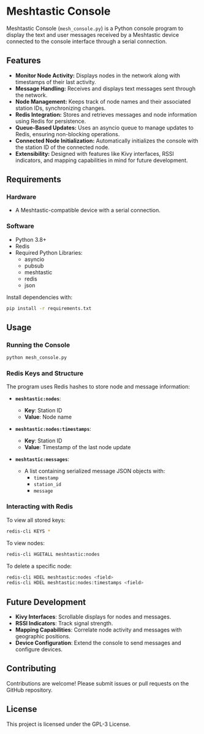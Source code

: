 # Meshtastic Console

Meshtastic Console (`mesh_console.py`) is a Python console program to display the text and user messages received by a Meshtastic device connected to the console interface through a serial connection. 


## Features

- **Monitor Node Activity:** Displays nodes in the network along with timestamps of their last activity.
- **Message Handling:** Receives and displays text messages sent through the network.
- **Node Management:** Keeps track of node names and their associated station IDs, synchronizing changes.
- **Redis Integration:** Stores and retrieves messages and node information using Redis for persistence.
- **Queue-Based Updates:** Uses an asyncio queue to manage updates to Redis, ensuring non-blocking operations.
- **Connected Node Initialization:** Automatically initializes the console with the station ID of the connected node.
- **Extensibility:** Designed with features like Kivy interfaces, RSSI indicators, and mapping capabilities in mind for future development.

## Requirements

### Hardware
- A Meshtastic-compatible device with a serial connection.

### Software
- Python 3.8+
- Redis
- Required Python Libraries:
  - asyncio
  - pubsub
  - meshtastic
  - redis
  - json

Install dependencies with:
```bash
pip install -r requirements.txt
```

## Usage

### Running the Console
```bash
python mesh_console.py
```

### Redis Keys and Structure
The program uses Redis hashes to store node and message information:

- **`meshtastic:nodes`**:
  - **Key**: Station ID
  - **Value**: Node name

- **`meshtastic:nodes:timestamps`**:
  - **Key**: Station ID
  - **Value**: Timestamp of the last node update

- **`meshtastic:messages`**:
  - A list containing serialized message JSON objects with:
    - `timestamp`
    - `station_id`
    - `message`

### Interacting with Redis
To view all stored keys:
```bash
redis-cli KEYS *
```

To view nodes:
```bash
redis-cli HGETALL meshtastic:nodes
```

To delete a specific node:
```bash
redis-cli HDEL meshtastic:nodes <field>
redis-cli HDEL meshtastic:nodes:timestamps <field>
```

## Future Development
- **Kivy Interfaces**: Scrollable displays for nodes and messages.
- **RSSI Indicators**: Track signal strength.
- **Mapping Capabilities**: Correlate node activity and messages with geographic positions.
- **Device Configuration**: Extend the console to send messages and configure devices.

## Contributing
Contributions are welcome! Please submit issues or pull requests on the GitHub repository.

## License
This project is licensed under the GPL-3 License.

